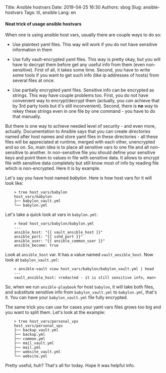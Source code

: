 Title: Ansible hostvars
Date: 2019-04-25 16:30
Authors: sbog
Slug: ansible-hostvars
Tags: til, ansible
Lang: en

#### Neat trick of usage ansible hostvars

When one is using ansible host vars, usually there are couple ways to do so:

* Use plaintext yaml files. This way will work if you do not have sensitive
  information in them

* Use fully vault-encrypted yaml files. This way is pretty okay, but you will
  have to decrypt them before get any useful info from them (even
  non-sensitive). First of all, it takes some time. Second, you have to write
  some tools if you want to get such info (like ip addresses of hosts) from
  several files at once.

* Use partially encrypted yaml files. Sensitive info can be encrypted as
  strings. This way have couple problems too. First, you do not have convenient
  way to encrypt/decrypt them (actually, you *can* achieve that by 3rd party
  tools but it's still inconvenient). Second, there is **no** way to rekey
  these strings even in one file by one command - you have to do that manually.

But there is one way to achieve needed level of security - and even more,
actually. Documentation to Ansible says that you can create *directories*
named after host names and store yaml files in these directories - all these
files will be appreciated at runtime, merged with each other, unencrypted and
so on. So, main idea is to place all sensitive vars to one file and all
non-sensitive to another. In non-sensitive file you should define your
sensitive keys and point them to values in file with sensitive data. It allows
to encrypt file with sensitive data completely but still know most of info by
reading file which is non-encrypted. Here it is by example.

Let's say you have host named *babylon*. Here is how host vars for it will look
like:

        > tree host_vars/babylon
        host_vars/babylon
        ├── babylon_vault.yml
        └── babylon.yml

Let's take a quick look at vars in `babylon.yml`:

        > head host_vars/babylon/babylon.yml
        ---
        ansible_host: "{{ vault_ansible_host }}"
        ansible_port: "{{ sshd_port }}"
        ansible_user: "{{ ansible_common_user }}"
        ansible_become: true

Look at `ansible_host` var. It has a value named `vault_ansible_host`. Now
look at `babylon_vault.yml`:

        > ansible-vault view host_vars/babylon/babylon_vault.yml | head
        ---
        vault_ansible_host: <redacted - it is still sensitive info, man>

So, when we run `ansible-playbook` for host `babylon`, it will take both files,
and substitute sensitive info from `babylon_vault.yml` to `babylon.yml`,
that's it. You can have your `babylon_vault.yml` file fully encrypted.

The same trick you can use for cases your yaml vars files grows too big and you
want to split them. Let's look at the example:

        > tree host_vars/personal_vps
        host_vars/personal_vps
        ├── backup_vault.yml
        ├── backup.yml
        ├── common.yml
        ├── mail_vault.yml
        ├── mail.yml
        ├── website_vault.yml
        └── website.yml

Pretty useful, huh? That's all for today. Hope it was helpful info.

